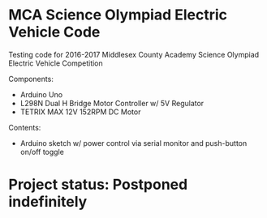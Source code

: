 # MCA Science Olympiad Electric Vehicle Code

Testing code for 2016-2017 Middlesex County Academy Science Olympiad Electric Vehicle Competition

Components:
* Arduino Uno
* L298N Dual H Bridge Motor Controller w/ 5V Regulator
* TETRIX MAX 12V 152RPM DC Motor

Contents:
* Arduino sketch w/ power control via serial monitor and push-button on/off toggle

# Project status: Postponed indefinitely
